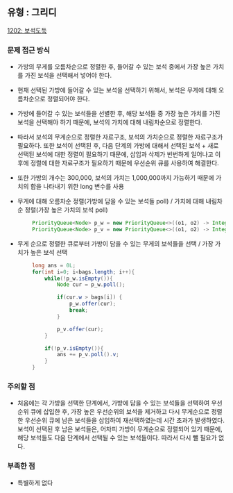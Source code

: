 ## 유형 : 그리디
[1202: 보석도둑](https://www.acmicpc.net/problem/1202)

### 문제 접근 방식
  - 가방의 무게를 오름차순으로 정렬한 후, 들어갈 수 있는 보석 중에서 가장 높은 가치를 가진 보석을 선택해서 넣어야 한다.
  - 현재 선택된 가방에 들어갈 수 있는 보석을 선택하기 위해서, 보석은 무게에 대해 오름차순으로 정렬되어야 한다.
  - 가방에 들어갈 수 있는 보석들을 선별한 후, 해당 보석들 중 가장 높은 가치를 가진 보석을 선택해야 하기 때문에, 보석의 가치에 대해 내림차순으로 정렬한다.
  - 따라서 보석의 무게순으로 정렬한 자료구조, 보석의 가치순으로 정렬한 자료구조가 필요하다. 또한 보석이 선택된 후, 다음 단계의 가방에 대해서 선택된 보석 + 새로 선택된 보석에 대한 정렬이 필요하기 때문에, 삽입과 삭제가 빈번하게 일어나고 이후에 정렬에 대한 자료구조가 필요하기 때문에 우선순위 큐를 사용하여 해결한다.
  - 또한 가방의 개수는 300,000, 보석의 가치는 1,000,000까지 가능하기 때문에 가치의 합을 나타내기 위한 long 변수를 사용

  - 무게에 대해 오름차순 정렬(가방에 담을 수 있는 보석들 poll) / 가치에 대해 내림차순 정렬(가장 높은 가치의 보석 poll)
``` Java
        PriorityQueue<Node> p_w = new PriorityQueue<>((o1, o2) -> Integer.compare(o1.w, o2.w));
        PriorityQueue<Node> p_v = new PriorityQueue<>((o1, o2) -> Integer.compare(o2.v, o1.v));
```

  - 무게 순으로 정렬한 큐로부터 가방이 담을 수 있는 무게의 보석들을 선택 / 가장 가치가 높은 보석 선택
``` Java
        long ans = 0L;
        for(int i=0; i<bags.length; i++){
            while(!p_w.isEmpty()){
                Node cur = p_w.poll();

                if(cur.w > bags[i]) {
                    p_w.offer(cur);
                    break;
                }

                p_v.offer(cur);
            }

            if(!p_v.isEmpty()){
                ans += p_v.poll().v;
            }
        }
```

### 주의할 점
  - 처음에는 각 가방을 선택한 단계에서, 가방에 담을 수 있는 보석들을 선택하여 우선순위 큐에 삽입한 후, 가장 높은 우선순위의 보석을 제거하고 다시 무게순으로 정렬한 우선순위 큐에 남은 보석들을 삽입하여 재선택하였는데 시간 초과가 발생하였다. 보석이 선택된 후 남은 보석들은, 어차피 가방이 무게순으로 정렬되어 있기 때문에, 해당 보석들도 다음 단계에서 선택될 수 있는 보석들이다. 따라서 다시 뺄 필요가 없다.

### 부족한 점
  - 특별하게 없다
